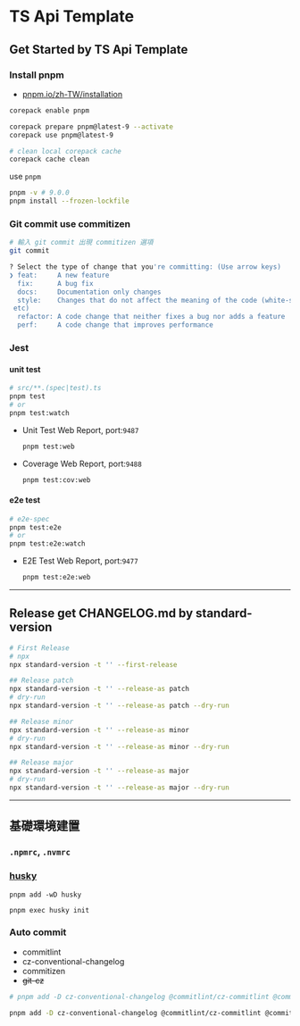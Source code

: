 TS Api Template
===

## Get Started by TS Api Template

### Install pnpm

- [pnpm.io/zh-TW/installation](https://pnpm.io/zh-TW/installation)

``` sh
corepack enable pnpm

corepack prepare pnpm@latest-9 --activate
corepack use pnpm@latest-9

# clean local corepack cache
corepack cache clean
```

use `pnpm`
```sh
pnpm -v # 9.0.0
pnpm install --frozen-lockfile
```

### Git commit use commitizen

```sh
# 輸入 git commit 出現 commitizen 選項
git commit

? Select the type of change that you're committing: (Use arrow keys)
❯ feat:     A new feature 
  fix:      A bug fix 
  docs:     Documentation only changes 
  style:    Changes that do not affect the meaning of the code (white-space, formatting, missing semi-colons,
 etc) 
  refactor: A code change that neither fixes a bug nor adds a feature 
  perf:     A code change that improves performance 

```

### Jest

#### unit test

```sh
# src/**.(spec|test).ts
pnpm test
# or
pnpm test:watch 
```

- Unit Test Web Report, port:`9487`
  ```sh
  pnpm test:web
  ```
- Coverage Web Report, port:`9488`
  ```sh
  pnpm test:cov:web
  ```

#### e2e test

```sh
# e2e-spec
pnpm test:e2e
# or
pnpm test:e2e:watch
```

- E2E Test Web Report, port:`9477`
  ```sh
  pnpm test:e2e:web
  ```

---

## Release get CHANGELOG\.md by standard-version

```sh
# First Release
# npx
npx standard-version -t '' --first-release

## Release patch
npx standard-version -t '' --release-as patch
# dry-run
npx standard-version -t '' --release-as patch --dry-run

## Release minor
npx standard-version -t '' --release-as minor
# dry-run
npx standard-version -t '' --release-as minor --dry-run

## Release major
npx standard-version -t '' --release-as major
# dry-run
npx standard-version -t '' --release-as major --dry-run
```

---

## 基礎環境建置

### `.npmrc`, `.nvmrc`

### [husky](https://typicode.github.io/husky/get-started.html)

```
pnpm add -wD husky

pnpm exec husky init
```

### Auto commit

- commitlint
- cz-conventional-changelog
- commitizen
- ~~git-cz~~

```sh
# pnpm add -D cz-conventional-changelog @commitlint/cz-commitlint @commitlint/config-conventional git-cz @commitlint/cli commitizen

pnpm add -D cz-conventional-changelog @commitlint/cz-commitlint @commitlint/config-conventional @commitlint/cli commitizen
```